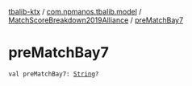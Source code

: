 [tbalib-ktx](../../index.md) / [com.npmanos.tbalib.model](../index.md) / [MatchScoreBreakdown2019Alliance](index.md) / [preMatchBay7](./pre-match-bay7.md)

# preMatchBay7

`val preMatchBay7: `[`String`](https://kotlinlang.org/api/latest/jvm/stdlib/kotlin/-string/index.html)`?`